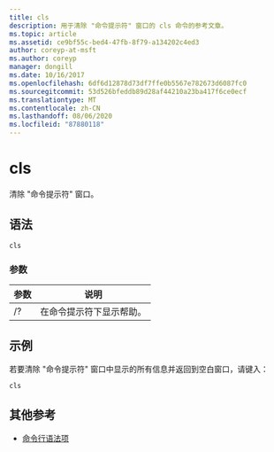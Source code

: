 ```yaml
---
title: cls
description: 用于清除 "命令提示符" 窗口的 cls 命令的参考文章。
ms.topic: article
ms.assetid: ce9bf55c-bed4-47fb-8f79-a134202c4ed3
author: coreyp-at-msft
ms.author: coreyp
manager: dongill
ms.date: 10/16/2017
ms.openlocfilehash: 6df6d12878d73df7ffe0b5567e782673d6087fc0
ms.sourcegitcommit: 53d526bfeddb89d28af44210a23ba417f6ce0ecf
ms.translationtype: MT
ms.contentlocale: zh-CN
ms.lasthandoff: 08/06/2020
ms.locfileid: "87880118"
---
```

# <a name="cls"></a>cls

清除 "命令提示符" 窗口。

## <a name="syntax"></a>语法

```
cls
```

### <a name="parameters"></a>参数

| 参数 | 说明 |
| --------- | ----------- |
| /? | 在命令提示符下显示帮助。 |

## <a name="examples"></a>示例

若要清除 "命令提示符" 窗口中显示的所有信息并返回到空白窗口，请键入：

```
cls
```

## <a name="additional-references"></a>其他参考

- [命令行语法项](command-line-syntax-key.md)